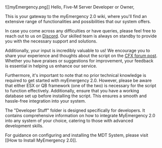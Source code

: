 ![[myEmergency.png]]
Hello, Five-M Server Developer or Owner,

This is your gateway to the myEmergency 2.0 wiki, where you'll find an extensive range of functionalities and possibilities that our system offers.

In case you come across any difficulties or have queries, please feel free to reach out to us on [Discord](https://discord.gg/UyAu2jABzE). Our skilled team is always on standby to provide you with the necessary support and solutions.

Additionally, your input is incredibly valuable to us! We encourage you to share your experience and thoughts about the script on the [CFX forum post](https://forum.cfx.re/t/esx-qb-police-and-medic-mdt-computer/5108366/13). Whether you have praises or suggestions for improvement, your feedback is essential in helping us enhance our service.

Furthermore, it's important to note that no prior technical knowledge is required to get started with myEmergency 2.0. However, please be aware that either ESX or QB framework (one of the two) is necessary for the script to function effectively. Additionally, ensure that you have a working database set up before installing the script. This ensures a smooth and hassle-free integration into your system.

The "Developer Stuff" folder is designed specifically for developers. It contains comprehensive information on how to integrate MyEmergency 2.0 into any system of your choice, catering to those with advanced development skills.

For guidance on configuring and installing the MDT System, please visit [[How to Install MyEmergency 2.0]].